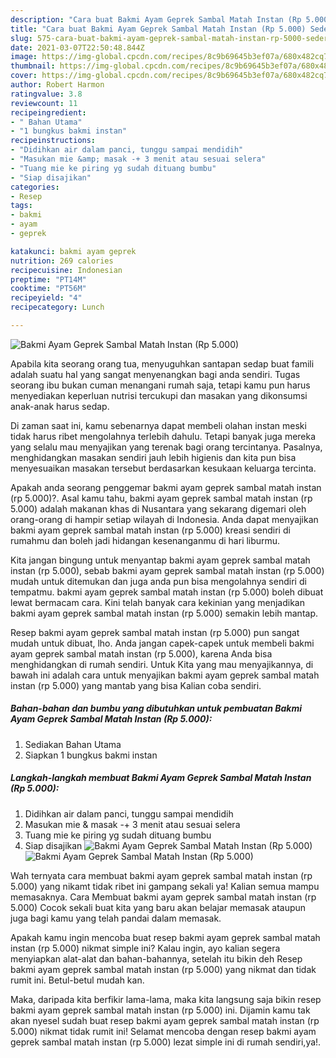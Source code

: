 ```yaml
---
description: "Cara buat Bakmi Ayam Geprek Sambal Matah Instan (Rp 5.000) Sederhana Untuk Jualan"
title: "Cara buat Bakmi Ayam Geprek Sambal Matah Instan (Rp 5.000) Sederhana Untuk Jualan"
slug: 575-cara-buat-bakmi-ayam-geprek-sambal-matah-instan-rp-5000-sederhana-untuk-jualan
date: 2021-03-07T22:50:48.844Z
image: https://img-global.cpcdn.com/recipes/8c9b69645b3ef07a/680x482cq70/bakmi-ayam-geprek-sambal-matah-instan-rp-5000-foto-resep-utama.jpg
thumbnail: https://img-global.cpcdn.com/recipes/8c9b69645b3ef07a/680x482cq70/bakmi-ayam-geprek-sambal-matah-instan-rp-5000-foto-resep-utama.jpg
cover: https://img-global.cpcdn.com/recipes/8c9b69645b3ef07a/680x482cq70/bakmi-ayam-geprek-sambal-matah-instan-rp-5000-foto-resep-utama.jpg
author: Robert Harmon
ratingvalue: 3.8
reviewcount: 11
recipeingredient:
- " Bahan Utama"
- "1 bungkus bakmi instan"
recipeinstructions:
- "Didihkan air dalam panci, tunggu sampai mendidih"
- "Masukan mie &amp; masak -+ 3 menit atau sesuai selera"
- "Tuang mie ke piring yg sudah dituang bumbu"
- "Siap disajikan"
categories:
- Resep
tags:
- bakmi
- ayam
- geprek

katakunci: bakmi ayam geprek 
nutrition: 269 calories
recipecuisine: Indonesian
preptime: "PT14M"
cooktime: "PT56M"
recipeyield: "4"
recipecategory: Lunch

---
```



![Bakmi Ayam Geprek Sambal Matah Instan (Rp 5.000)](https://img-global.cpcdn.com/recipes/8c9b69645b3ef07a/680x482cq70/bakmi-ayam-geprek-sambal-matah-instan-rp-5000-foto-resep-utama.jpg)

Apabila kita seorang orang tua, menyuguhkan santapan sedap buat famili adalah suatu hal yang sangat menyenangkan bagi anda sendiri. Tugas seorang ibu bukan cuman menangani rumah saja, tetapi kamu pun harus menyediakan keperluan nutrisi tercukupi dan masakan yang dikonsumsi anak-anak harus sedap.

Di zaman  saat ini, kamu sebenarnya dapat membeli olahan instan meski tidak harus ribet mengolahnya terlebih dahulu. Tetapi banyak juga mereka yang selalu mau menyajikan yang terenak bagi orang tercintanya. Pasalnya, menghidangkan masakan sendiri jauh lebih higienis dan kita pun bisa menyesuaikan masakan tersebut berdasarkan kesukaan keluarga tercinta. 



Apakah anda seorang penggemar bakmi ayam geprek sambal matah instan (rp 5.000)?. Asal kamu tahu, bakmi ayam geprek sambal matah instan (rp 5.000) adalah makanan khas di Nusantara yang sekarang digemari oleh orang-orang di hampir setiap wilayah di Indonesia. Anda dapat menyajikan bakmi ayam geprek sambal matah instan (rp 5.000) kreasi sendiri di rumahmu dan boleh jadi hidangan kesenanganmu di hari liburmu.

Kita jangan bingung untuk menyantap bakmi ayam geprek sambal matah instan (rp 5.000), sebab bakmi ayam geprek sambal matah instan (rp 5.000) mudah untuk ditemukan dan juga anda pun bisa mengolahnya sendiri di tempatmu. bakmi ayam geprek sambal matah instan (rp 5.000) boleh dibuat lewat bermacam cara. Kini telah banyak cara kekinian yang menjadikan bakmi ayam geprek sambal matah instan (rp 5.000) semakin lebih mantap.

Resep bakmi ayam geprek sambal matah instan (rp 5.000) pun sangat mudah untuk dibuat, lho. Anda jangan capek-capek untuk membeli bakmi ayam geprek sambal matah instan (rp 5.000), karena Anda bisa menghidangkan di rumah sendiri. Untuk Kita yang mau menyajikannya, di bawah ini adalah cara untuk menyajikan bakmi ayam geprek sambal matah instan (rp 5.000) yang mantab yang bisa Kalian coba sendiri.

<!--inarticleads1-->

##### Bahan-bahan dan bumbu yang dibutuhkan untuk pembuatan Bakmi Ayam Geprek Sambal Matah Instan (Rp 5.000):

1. Sediakan  Bahan Utama
1. Siapkan 1 bungkus bakmi instan




<!--inarticleads2-->

##### Langkah-langkah membuat Bakmi Ayam Geprek Sambal Matah Instan (Rp 5.000):

1. Didihkan air dalam panci, tunggu sampai mendidih
1. Masukan mie &amp; masak -+ 3 menit atau sesuai selera
1. Tuang mie ke piring yg sudah dituang bumbu
1. Siap disajikan
<img src="https://img-global.cpcdn.com/steps/5365bdb534af00d2/160x128cq70/bakmi-ayam-geprek-sambal-matah-instan-rp-5000-langkah-memasak-4-foto.jpg" alt="Bakmi Ayam Geprek Sambal Matah Instan (Rp 5.000)"><img src="https://img-global.cpcdn.com/steps/c924cefec72cb20e/160x128cq70/bakmi-ayam-geprek-sambal-matah-instan-rp-5000-langkah-memasak-4-foto.jpg" alt="Bakmi Ayam Geprek Sambal Matah Instan (Rp 5.000)">



Wah ternyata cara membuat bakmi ayam geprek sambal matah instan (rp 5.000) yang nikamt tidak ribet ini gampang sekali ya! Kalian semua mampu memasaknya. Cara Membuat bakmi ayam geprek sambal matah instan (rp 5.000) Cocok sekali buat kita yang baru akan belajar memasak ataupun juga bagi kamu yang telah pandai dalam memasak.

Apakah kamu ingin mencoba buat resep bakmi ayam geprek sambal matah instan (rp 5.000) nikmat simple ini? Kalau ingin, ayo kalian segera menyiapkan alat-alat dan bahan-bahannya, setelah itu bikin deh Resep bakmi ayam geprek sambal matah instan (rp 5.000) yang nikmat dan tidak rumit ini. Betul-betul mudah kan. 

Maka, daripada kita berfikir lama-lama, maka kita langsung saja bikin resep bakmi ayam geprek sambal matah instan (rp 5.000) ini. Dijamin kamu tak akan nyesel sudah buat resep bakmi ayam geprek sambal matah instan (rp 5.000) nikmat tidak rumit ini! Selamat mencoba dengan resep bakmi ayam geprek sambal matah instan (rp 5.000) lezat simple ini di rumah sendiri,ya!.

